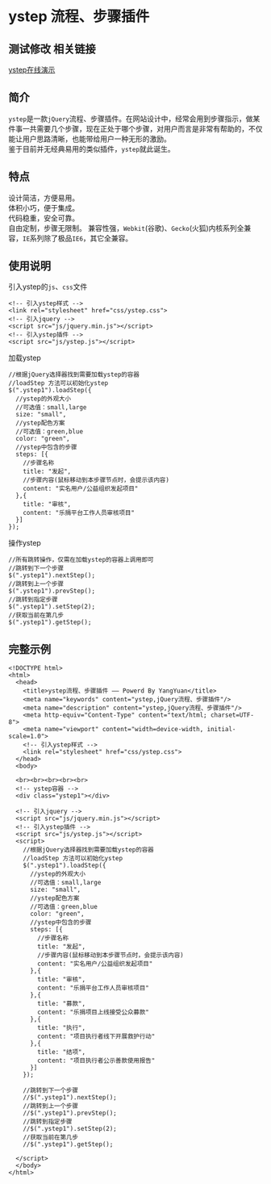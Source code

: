 ystep 流程、步骤插件
=============
 测试修改
相关链接
-------------
  
[ystep在线演示](http://www.kpdown.com/ystep/ "ystep在线演示-开辟软件站赞助")
  
简介
-------------
  
`ystep`是一款`jQuery`流程、步骤插件。在网站设计中，经常会用到步骤指示，做某件事一共需要几个步骤，现在正处于哪个步骤，对用户而言是非常有帮助的，不仅能让用户思路清晰，也能带给用户一种无形的激励。  
鉴于目前并无经典易用的类似插件，`ystep`就此诞生。  
  
特点
-------------
  
设计简洁，方便易用。  
体积小巧，便于集成。  
代码稳重，安全可靠。  
自由定制，步骤无限制。
兼容性强，`Webkit`(谷歌)、`Gecko`(火狐)内核系列全兼容，`IE`系列除了极品`IE6`，其它全兼容。  
  
使用说明
-------------
  
引入ystep的`js`、`css`文件  
  
    <!-- 引入ystep样式 -->
    <link rel="stylesheet" href="css/ystep.css">
    <!-- 引入jquery -->
    <script src="js/jquery.min.js"></script>
    <!-- 引入ystep插件 -->
    <script src="js/ystep.js"></script>
  
加载ystep  
  
    //根据jQuery选择器找到需要加载ystep的容器
    //loadStep 方法可以初始化ystep
    $(".ystep1").loadStep({
      //ystep的外观大小
      //可选值：small,large
      size: "small",
      //ystep配色方案
      //可选值：green,blue
      color: "green",
      //ystep中包含的步骤
      steps: [{
        //步骤名称
        title: "发起",
        //步骤内容(鼠标移动到本步骤节点时，会提示该内容)
        content: "实名用户/公益组织发起项目"
      },{
        title: "审核",
        content: "乐捐平台工作人员审核项目"
      }]
    });
  
操作ystep  
  
    //所有跳转操作，仅需在加载ystep的容器上调用即可
    //跳转到下一个步骤
    $(".ystep1").nextStep();
    //跳转到上一个步骤
    $(".ystep1").prevStep();
    //跳转到指定步骤
    $(".ystep1").setStep(2);
    //获取当前在第几步
    $(".ystep1").getStep();
  
完整示例
-------------
  
    <!DOCTYPE html>
    <html>
      <head>
        <title>ystep流程、步骤插件 —— Powerd By YangYuan</title>
        <meta name="keywords" content="ystep,jQuery流程、步骤插件"/>
        <meta name="description" content="ystep,jQuery流程、步骤插件"/>
        <meta http-equiv="Content-Type" content="text/html; charset=UTF-8">
        <meta name="viewport" content="width=device-width, initial-scale=1.0">
        <!-- 引入ystep样式 -->
        <link rel="stylesheet" href="css/ystep.css">
      </head>
      <body>
      
      <br><br><br><br><br>
      <!-- ystep容器 -->
      <div class="ystep1"></div>
      
      <!-- 引入jquery -->
      <script src="js/jquery.min.js"></script>
      <!-- 引入ystep插件 -->
      <script src="js/ystep.js"></script>
      <script>
        //根据jQuery选择器找到需要加载ystep的容器
        //loadStep 方法可以初始化ystep
        $(".ystep1").loadStep({
          //ystep的外观大小
          //可选值：small,large
          size: "small",
          //ystep配色方案
          //可选值：green,blue
          color: "green",
          //ystep中包含的步骤
          steps: [{
            //步骤名称
            title: "发起",
            //步骤内容(鼠标移动到本步骤节点时，会提示该内容)
            content: "实名用户/公益组织发起项目"
          },{
            title: "审核",
            content: "乐捐平台工作人员审核项目"
          },{
            title: "募款",
            content: "乐捐项目上线接受公众募款"
          },{
            title: "执行",
            content: "项目执行者线下开展救护行动"
          },{
            title: "结项",
            content: "项目执行者公示善款使用报告"
          }]
        });
        
        //跳转到下一个步骤
        //$(".ystep1").nextStep();
        //跳转到上一个步骤
        //$(".ystep1").prevStep();
        //跳转到指定步骤
        //$(".ystep1").setStep(2);
        //获取当前在第几步
        //$(".ystep1").getStep();
        
      </script>
      </body>
    </html>
  